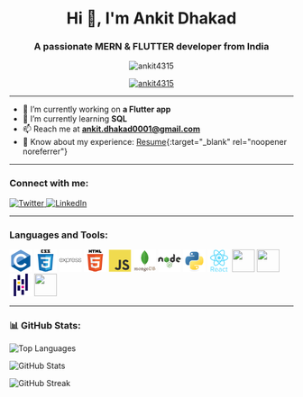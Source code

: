<h1 align="center">Hi 👋, I'm Ankit Dhakad</h1>
<h3 align="center">A passionate MERN & FLUTTER developer from India</h3>

<p align="center">
  <img src="https://komarev.com/ghpvc/?username=ankit4315&label=Profile%20views&color=0e75b6&style=flat" alt="ankit4315" />
</p>

<p align="center">
  <a href="https://github.com/ryo-ma/github-profile-trophy" target="_blank" rel="noopener noreferrer">
    <img src="https://github-profile-trophy.vercel.app/?username=ankit4315&row=1&column=3&margin-w=20&theme=algolia" alt="ankit4315" />
  </a>
</p>

---

- 🔭 I’m currently working on **a Flutter app**
- 🌱 I’m currently learning **SQL**
- 📫 Reach me at **ankit.dhakad0001@gmail.com**
- 📄 Know about my experience: [Resume](https://drive.google.com/file/d/1Ty3BGn-5JgXw_RBiZIPewAwvTnLl9xL2/view?usp=sharing){:target="_blank" rel="noopener noreferrer"}

---

<h3 align="left">Connect with me:</h3>
<p align="left">
  <a href="https://twitter.com/ankit_dhak41512" target="_blank" rel="noopener noreferrer">
    <img src="https://img.shields.io/twitter/follow/ankit_dhak41512?logo=twitter&style=for-the-badge" alt="Twitter" />
  </a>
  <a href="https://www.linkedin.com/in/ankit-dhakad-173076241/" target="_blank" rel="noopener noreferrer">
    <img src="https://img.shields.io/badge/LinkedIn-Ankit%20Dhakad-blue?style=for-the-badge&logo=linkedin" alt="LinkedIn" />
  </a>
</p>

---

<h3 align="left">Languages and Tools:</h3>
<p align="left">
  <a href="https://www.cprogramming.com/" target="_blank" rel="noopener noreferrer"><img src="https://raw.githubusercontent.com/devicons/devicon/master/icons/c/c-original.svg" width="40" height="40"/></a>
  <a href="https://www.w3schools.com/css/" target="_blank" rel="noopener noreferrer"><img src="https://raw.githubusercontent.com/devicons/devicon/master/icons/css3/css3-original-wordmark.svg" width="40" height="40"/></a>
  <a href="https://expressjs.com" target="_blank" rel="noopener noreferrer"><img src="https://raw.githubusercontent.com/devicons/devicon/master/icons/express/express-original-wordmark.svg" width="40" height="40"/></a>
  <a href="https://www.w3.org/html/" target="_blank" rel="noopener noreferrer"><img src="https://raw.githubusercontent.com/devicons/devicon/master/icons/html5/html5-original-wordmark.svg" width="40" height="40"/></a>
  <a href="https://developer.mozilla.org/en-US/docs/Web/JavaScript" target="_blank" rel="noopener noreferrer"><img src="https://raw.githubusercontent.com/devicons/devicon/master/icons/javascript/javascript-original.svg" width="40" height="40"/></a>
  <a href="https://www.mongodb.com/" target="_blank" rel="noopener noreferrer"><img src="https://raw.githubusercontent.com/devicons/devicon/master/icons/mongodb/mongodb-original-wordmark.svg" width="40" height="40"/></a>
  <a href="https://nodejs.org" target="_blank" rel="noopener noreferrer"><img src="https://raw.githubusercontent.com/devicons/devicon/master/icons/nodejs/nodejs-original-wordmark.svg" width="40" height="40"/></a>
  <a href="https://www.python.org" target="_blank" rel="noopener noreferrer"><img src="https://raw.githubusercontent.com/devicons/devicon/master/icons/python/python-original.svg" width="40" height="40"/></a>
  <a href="https://reactjs.org/" target="_blank" rel="noopener noreferrer"><img src="https://raw.githubusercontent.com/devicons/devicon/master/icons/react/react-original-wordmark.svg" width="40" height="40"/></a>
  <a href="https://flutter.dev/" target="_blank" rel="noopener noreferrer"><img src="https://storage.googleapis.com/cms-storage-bucket/ec64036b4eacc9f3fd73.svg" width="40" height="40"/></a>
  <a href="https://postman.com" target="_blank" rel="noopener noreferrer"><img src="https://www.vectorlogo.zone/logos/getpostman/getpostman-icon.svg" width="40" height="40"/></a>
  <a href="https://pandas.pydata.org/" target="_blank" rel="noopener noreferrer"><img src="https://raw.githubusercontent.com/devicons/devicon/2ae2a900d2f041da66e950e4d48052658d850630/icons/pandas/pandas-original.svg" width="40" height="40"/></a>
  <a href="https://seaborn.pydata.org/" target="_blank" rel="noopener noreferrer"><img src="https://seaborn.pydata.org/_images/logo-mark-lightbg.svg" width="40" height="40"/></a>
</p>

---

<h3 align="left">📊 GitHub Stats:</h3>
<p align="left">
  <img src="https://github-readme-stats.vercel.app/api/top-langs/?username=ankit4315&layout=compact&show_icons=true&theme=github_dark" alt="Top Languages" />
</p>

<p align="left">
  <img src="https://github-readme-stats.vercel.app/api?username=ankit4315&show_icons=true&theme=github_dark" alt="GitHub Stats" />
</p>

<p align="left">
  <img src="https://github-readme-streak-stats.herokuapp.com/?user=ankit4315&theme=github-dark-blue" alt="GitHub Streak" />
</p>
